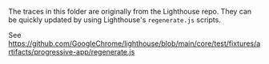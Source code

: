 The traces in this folder are originally from the Lighthouse repo. They can be quickly updated by using
Lighthouse's `regenerate.js` scripts.

See https://github.com/GoogleChrome/lighthouse/blob/main/core/test/fixtures/artifacts/progressive-app/regenerate.js
